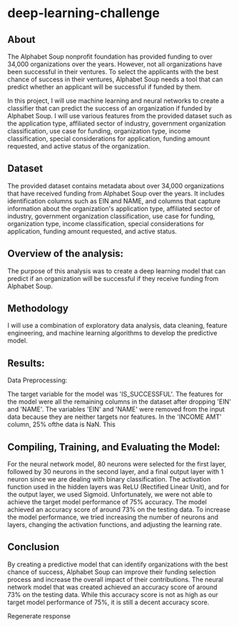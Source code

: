 # deep-learning-challenge
## About
The Alphabet Soup nonprofit foundation has provided funding to over 34,000 organizations over the years. However, not all organizations have been successful in their ventures. To select the applicants with the best chance of success in their ventures, Alphabet Soup needs a tool that can predict whether an applicant will be successful if funded by them.

In this project, I will use machine learning and neural networks to create a classifier that can predict the success of an organization if funded by Alphabet Soup. I will use various features from the provided dataset such as the application type, affiliated sector of industry, government organization classification, use case for funding, organization type, income classification, special considerations for application, funding amount requested, and active status of the organization.

## Dataset
The provided dataset contains metadata about over 34,000 organizations that have received funding from Alphabet Soup over the years. It includes identification columns such as EIN and NAME, and columns that capture information about the organization's application type, affiliated sector of industry, government organization classification, use case for funding, organization type, income classification, special considerations for application, funding amount requested, and active status.

## Overview of the analysis:
The purpose of this analysis was to create a deep learning model that can predict if an organization will be successful if they receive funding from Alphabet Soup.

## Methodology
I will use a combination of exploratory data analysis, data cleaning, feature engineering, and machine learning algorithms to develop the predictive model. 

## Results:

Data Preprocessing:

The target variable for the model was 'IS_SUCCESSFUL'.
The features for the model were all the remaining columns in the dataset after dropping 'EIN' and 'NAME'.
The variables 'EIN' and 'NAME' were removed from the input data because they are neither targets nor features.
In the 'INCOME AMT' column, 25% ofthe data is NaN.  This
## Compiling, Training, and Evaluating the Model:

For the neural network model, 80 neurons were selected for the first layer, followed by 30 neurons in the second layer, and a final output layer with 1 neuron since we are dealing with binary classification.
The activation function used in the hidden layers was ReLU (Rectified Linear Unit), and for the output layer, we used Sigmoid.
Unfortunately, we were not able to achieve the target model performance of 75% accuracy. The model achieved an accuracy score of around 73% on the testing data.
To increase the model performance, we tried increasing the number of neurons and layers, changing the activation functions, and adjusting the learning rate.

## Conclusion
By creating a predictive model that can identify organizations with the best chance of success, Alphabet Soup can improve their funding selection process and increase the overall impact of their contributions. The neural network model that was created achieved an accuracy score of around 73% on the testing data. While this accuracy score is not as high as our target model performance of 75%, it is still a decent accuracy score.





Regenerate response
